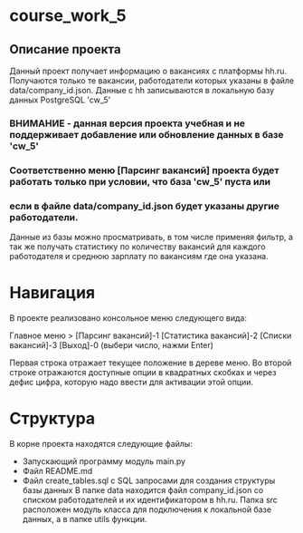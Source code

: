 # course_work_5

## Описание проекта

Данный проект получает информацию о вакансиях с платформы hh.ru.
Получаются только те вакансии, работодатели которых указаны в файле data/company_id.json.
Данные с hh записываются в локальную базу данных PostgreSQL 'cw_5'

### ВНИМАНИЕ - данная версия проекта учебная и не поддерживает добавление или обновление данных в базе 'cw_5'
### Соответственно меню [Парсинг вакансий] проекта будет работать только при условии, что база 'cw_5' пуста или
### если в файле data/company_id.json будет указаны другие работодатели.

Данные из базы можно просматривать, в том числе применяя фильтр, а так же получать статистику по количеству вакансий 
для каждого работодателя и среднюю зарплату по вакансиям где она указана. 

# Навигация

В проекте реализовано консольное меню следующего вида:

Главное меню > 
[Парсинг вакансий]-1 [Статистика вакансий]-2 [Списки вакансий]-3 [Выход]-0 
(выбери число, нажми Enter)

Первая строка отражает текущее положение в дереве меню.
Во второй строке отражаются доступные опции в квадратных скобках и через дефис цифра, которую надо ввести для активации
этой опции.

# Структура 

В корне проекта находятся следующие файлы:
- Запускающий программу модуль main.py
- Файл README.md
- Файл create_tables.sql с SQL запросами для создания структуры базы данных
В папке data находится файл company_id.json со списком работодателей и их идентификатором в hh.ru.
Папка src расположен модуль класса для подключения к локальной базе данных, а в папке utils функции.
